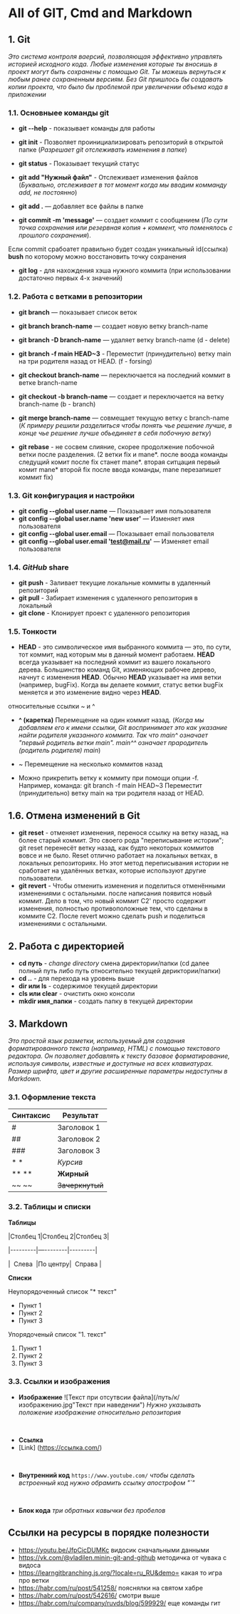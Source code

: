 # All of GIT, Cmd and Markdown

 
## 1. Git 
*Это система контроля ваерсий, позволяющая эффективно управлять историей исходного кода. 
Любые изменения которые ты вносишь в проект могут быть сохранены с помощью Git. 
Ты можешь вернуться к любым ранее сохраненным версиям. 
Без Git пришлось бы создавать копии проекта, что было бы проблемой при увеличении объема кода в приложении*

### 1.1. Основныее команды git
* **git --help** - показывает команды для работы
* **git init** - Позволяет проинициализировать репозиторий в открытой папке (*Разрешает git отслеживать изменения в папке*)
* **git status** - Показывает текущий статус

* **git add "Нужный файл"** - Отслеживает изменения файлов (*Буквально, отслеживает в тот момент когда мы вводим комманду add, не постоянно*)
* **git add .** — добавляет все файлы в папке

* **git commit -m 'message'** — создает коммит с сообщением (*По сути точка сохранения или резервная копия + коммент, что поменялось с прошлого сохранения*).

Если commit срабоатет правильно будет создан уникальный id(ссылка) **bush** по которому можно восстановить точку сохранения 
* **git log** - для нахождения хэша нужного коммита (при использовании достаточно первых 4-х значений)

### 1.2. Работа с ветками в репозитории
* **git branch** — показывает список веток
* **git branch branch-name** — создает новую ветку branch-name
* **git branch -D branch-name** — удаляет ветку branch-name (d - delete)
* **git branch -f main HEAD~3** - Переместит (принудительно) ветку main на три родителя назад от HEAD. (f - forsing)

* **git checkout branch-name** — переключается на последний коммит в ветке branch-name
* **git checkout -b branch-name** — создает и переключается на ветку branch-name (b - branch)

* **git merge branch-name** — совмещает текущую ветку с branch-name (*К примеру решили разделиться чтобы понять чье решение лучше, в конце чье решение лучше обьединяет в себя побочную ветку*)
* **git rebase** - не сосвем слияние, скорее продолжение побочной ветки после разделения. (2 ветки fix и mane*. после воода команды следущий комит после fix станет mane*. вторая ситцация первый комит mane* второй fix после ввода команды, mane перезапишет коммит fix) 

### 1.3. Git конфигурация и настройки
* **git config --global user.name** — Показывает имя пользователя
* **git config --global user.name 'new user'** — Изменяет имя пользователя
* **git config --global user.email** — Показывает email пользователя
* **git config --global user.email 'test@mail.ru'** — Изменяет email пользователя

### 1.4. *GitHub* share
* **git push** - Заливает текущие локальные коммиты в удаленный репозиторий
* **git pull** - Забирает изменения с удаленного репозитория в локальный
* **git clone** - Клонирует проект с удаленного репозитория

### 1.5. Тонкости
* **HEAD** - это символическое имя выбранного коммита — это, по сути, тот коммит, над которым мы в данный момент работаем.
**HEAD** всегда указывает на последний коммит из вашего локального дерева. Большинство команд Git, изменяющих рабочее дерево, начнут с изменения **HEAD**.
Обычно **HEAD** указывает на имя ветки (например, bugFix). Когда вы делаете коммит, статус ветки bugFix меняется и это изменение видно через **HEAD**.

относительные ссылки ~ и ^
* **^ (каретка)** Перемещение на один коммит назад. (*Когда мы добавляем его к имени ссылки, Git воспринимает это как указание найти родителя указанного коммита. Так что main^ означает "первый родитель ветки main". main^^ означает прародитель (родитель родителя) main*)
* ~<num> Перемещение на несколько коммитов назад 
 
 * Можно прикрепить ветку к коммиту при помощи опции -f. Например, команда:
git branch -f main HEAD~3
Переместит (принудительно) ветку main на три родителя назад от HEAD.
 
## 1.6. Отмена изменений в Git
* **git reset** - отменяет изменения, перенося ссылку на ветку назад, на более старый коммит. Это своего рода "переписывание истории"; git reset перенесёт ветку назад, как будто некоторых коммитов вовсе и не было. Reset отлично работает на локальных ветках, в локальных репозиториях. Но этот метод переписывания истории не сработает на удалённых ветках, которые используют другие пользователи.
* **git revert** - Чтобы отменить изменения и поделиться отменёнными изменениями с остальными. после написания появится новый коммит. Дело в том, что новый коммит C2' просто содержит изменения, полностью противоположные тем, что сделаны в коммите C2. После revert можно сделать push и поделиться изменениями с остальными.
 
 
## 2. Работа с директорией
* **cd путь** - *change directory* смена директории/папки (cd далее полный путь либо путь относительно текущей дериктории/папки)
* **cd ..** - для перехода на уровень выше
* **dir или ls** - содержимое текущей директории
*  **cls или clear** - очистить окно консоли
*  **mkdir имя_папки** - создать папку в текущей директории


## 3. Markdown
*Это простой язык разметки, используемый для создания форматированного текста (например, HTML) с помощью текстового редактора. Он позволяет добавлять к тексту базовое форматирование, используя символы, известные и доступные на всех клавиатурах. Размер шрифта, цвет и другие расширенные параметры недоступны в Markdown.*

### 3.1. Оформление текста

| Синтаксис | Результат |
|------|--------------------|
| # | Заголовок 1 |
| ## | Заголовок 2 |
| ### | Заголовок 3 |
| *  * |	*Курсив* |
| **  **   |	**Жирный** |
| ~~  ~~	| ~~Зачеркнутый~~ |

### 3.2. Таблицы и списки

**Таблицы**

|Столбец 1|Столбец 2|Столбец 3|

|---------|—--------|---------|

|  Слева  |По центру|  Справа |	

**Списки**

Неупорядоченный список "* текст"
* Пункт 1
* Пункт 2
* Пункт 3

Упорядоченый список "1. текст"
1. Пункт 1
2. Пункт 2
3. Пункт 3

### 3.3. Ссылки и изображения

* **Изображение** 
![Текст при отсутвсии файла](/путь/к/изображению.jpg"Текст при наведении")
*Нужно указывать положение изображение относительно репозитория*

 
* **Ссылка**
* [Link] (https://ссылка.com/)

 
* **Внутренний код** 
`https://www.youtube.com/`
*чтобы сделать встроенный код нужно обрамить ссылку апострофом "`"*

 
* **Блок кода**
*три обратных кавычки без пробелов*

## Ссылки на ресурсы в порядке полезности
* https://youtu.be/JfpCicDUMKc видосик сначальными данными
* https://vk.com/@vladilen.minin-git-and-github методичка от чувака с видоса
* https://learngitbranching.js.org/?locale=ru_RU&demo= какая то игра про ветки 
* https://habr.com/ru/post/541258/ пояснялки на святом хабре
* https://habr.com/ru/post/542616/ смотри выше
* https://habr.com/ru/company/ruvds/blog/599929/ еще команды гит

